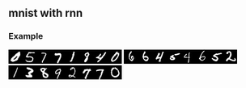 ## mnist with rnn

### Example
<img src="test_data/0_05771840.jpg" width="224" height="28">
<img src="test_data/1_66454652.jpg" width="224" height="28">
<img src="test_data/2_13892770.jpg" width="224" height="28">
